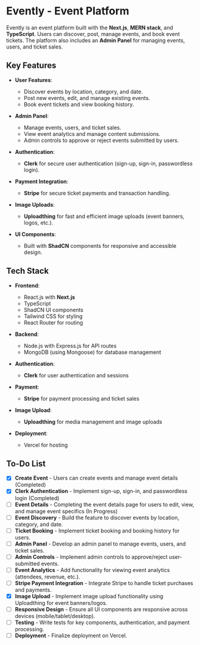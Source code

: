# Evently - Event Platform

Evently is an event platform built with the **Next.js**, **MERN stack**, and **TypeScript**. Users can discover, post, manage events, and book event tickets. The platform also includes an **Admin Panel** for managing events, users, and ticket sales.

## Key Features

- **User Features**:

  - Discover events by location, category, and date.
  - Post new events, edit, and manage existing events.
  - Book event tickets and view booking history.

- **Admin Panel**:

  - Manage events, users, and ticket sales.
  - View event analytics and manage content submissions.
  - Admin controls to approve or reject events submitted by users.

- **Authentication**:

  - **Clerk** for secure user authentication (sign-up, sign-in, passwordless login).

- **Payment Integration**:

  - **Stripe** for secure ticket payments and transaction handling.

- **Image Uploads**:

  - **Uploadthing** for fast and efficient image uploads (event banners, logos, etc.).

- **UI Components**:
  - Built with **ShadCN** components for responsive and accessible design.

## Tech Stack

- **Frontend**:

  - React.js with **Next.js** 
  - TypeScript
  - ShadCN UI components
  - Tailwind CSS for styling
  - React Router for routing

- **Backend**:

  - Node.js with Express.js for API routes
  - MongoDB (using Mongoose) for database management

- **Authentication**:

  - **Clerk** for user authentication and sessions

- **Payment**:

  - **Stripe** for payment processing and ticket sales

- **Image Upload**:

  - **Uploadthing** for media management and image uploads

- **Deployment**:
  - Vercel for hosting

## To-Do List

- [x] **Create Event** - Users can create events and manage event details (Completed)
- [x] **Clerk Authentication** - Implement sign-up, sign-in, and passwordless login (Completed)
- [ ] **Event Details** - Completing the event details page for users to edit, view, and manage event specifics (In Progress)
- [ ] **Event Discovery** - Build the feature to discover events by location, category, and date.
- [ ] **Ticket Booking** - Implement ticket booking and booking history for users.
- [ ] **Admin Panel** - Develop an admin panel to manage events, users, and ticket sales.
- [ ] **Admin Controls** - Implement admin controls to approve/reject user-submitted events.
- [ ] **Event Analytics** - Add functionality for viewing event analytics (attendees, revenue, etc.).
- [ ] **Stripe Payment Integration** - Integrate Stripe to handle ticket purchases and payments.
- [x] **Image Upload** - Implement image upload functionality using Uploadthing for event banners/logos.
- [ ] **Responsive Design** - Ensure all UI components are responsive across devices (mobile/tablet/desktop).
- [ ] **Testing** - Write tests for key components, authentication, and payment processing.
- [ ] **Deployment** - Finalize deployment on Vercel.
